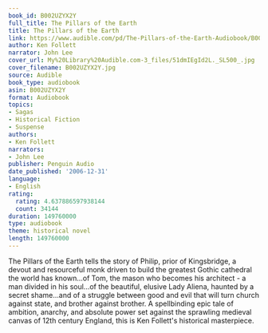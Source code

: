 ```yaml
---
book_id: B002UZYX2Y
full_title: The Pillars of the Earth
title: The Pillars of the Earth
link: https://www.audible.com/pd/The-Pillars-of-the-Earth-Audiobook/B002UZYX2Y
author: Ken Follett
narrator: John Lee
cover_url: My%20Library%20Audible.com-3_files/51dmIEgId2L._SL500_.jpg
cover_filename: B002UZYX2Y.jpg
source: Audible
book_type: audiobook
asin: B002UZYX2Y
format: Audiobook
topics:
- Sagas
- Historical Fiction
- Suspense
authors:
- Ken Follett
narrators:
- John Lee
publisher: Penguin Audio
date_published: '2006-12-31'
language:
- English
rating:
  rating: 4.637886597938144
  count: 34144
duration: 149760000
type: audiobook
theme: historical novel
length: 149760000
---
```

The Pillars of the Earth tells the story of Philip, prior of Kingsbridge, a devout and resourceful monk driven to build the greatest Gothic cathedral the world has known...of Tom, the mason who becomes his architect - a man divided in his soul...of the beautiful, elusive Lady Aliena, haunted by a secret shame...and of a struggle between good and evil that will turn church against state, and brother against brother.
A spellbinding epic tale of ambition, anarchy, and absolute power set against the sprawling medieval canvas of 12th century England, this is Ken Follett's historical masterpiece.
